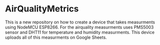 # AirQualityMetrics
This is a new repository on how to create a device that takes measurments using NodeMCU ESP8266. 
For the airquality measurments uses PMS5003 sensor and DHT11 for temperature and humidity measurments.
This device uploads all of this measurments on Google Sheets.

